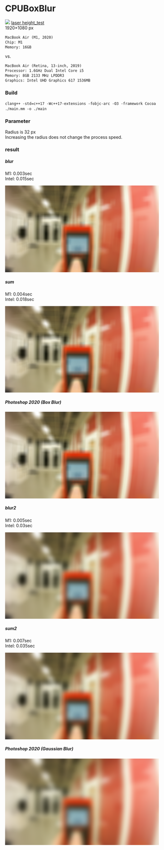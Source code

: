 # CPUBoxBlur

![](./images/test.png)
[laser height_test](https://vimeo.com/93992919)  
1920×1080 px

	MacBook Air (M1, 2020)
	Chip: M1
	Memory: 16GB

vs.

	MacBook Air (Retina, 13-inch, 2019)
	Processor: 1.6GHz Dual Intel Core i5
	Memory: 8GB 2133 MHz LPDDR3
	Graphics: Intel UHD Graphics 617 1536MB


### Build

`clang++ -std=c++17 -Wc++17-extensions -fobjc-arc -O3 -framework Cocoa ./main.mm -o ./main`

### Parameter

Radius is 32 px  
Increasing the radius does not change the process speed.

### result

##### blur  

M1: 0.003sec  
Intel: 0.015sec

![](./images/blur.png)

##### sum  

M1: 0.004sec  
Intel: 0.018sec

![](./images/blur.png)

##### Photoshop 2020 (Box Blur)

![](./images/photoshop-box-blur.png)

##### blur2

M1: 0.005sec  
Intel: 0.03sec

![](./images/blur2.png)

##### sum2   

M1: 0.007sec  
Intel: 0.035sec

![](./images/blur2.png)

##### Photoshop 2020 (Gaussian Blur)

![](./images/photoshop-gaussian-blur.png)

